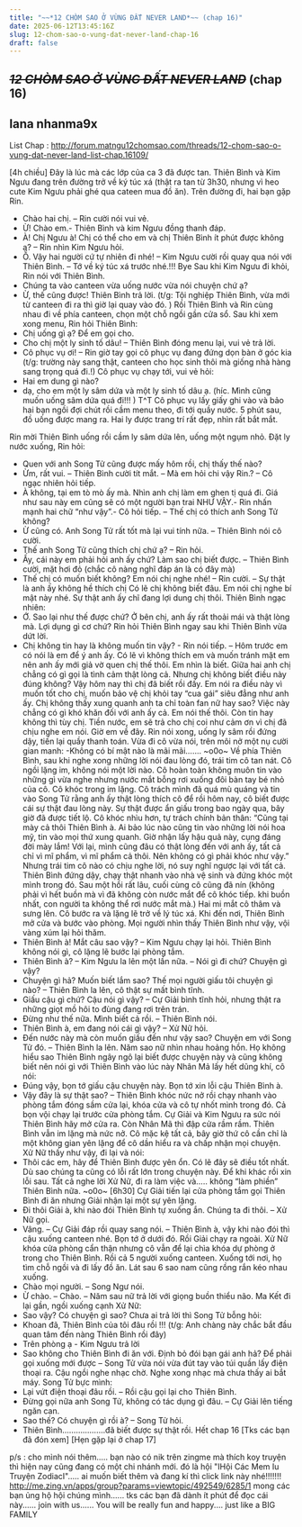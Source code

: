 ```yaml
---
title: "~~*12 CHÒM SAO Ở VÙNG ĐẤT NEVER LAND*~~ (chap 16)"
date: 2025-06-12T13:45:16Z
slug: 12-chom-sao-o-vung-dat-never-land-chap-16
draft: false
---
```


## ~~*12 CHÒM SAO Ở VÙNG ĐẤT NEVER LAND*~~ (chap 16)

## lana nhanma9x

List Chap : http://forum.matngu12chomsao.com/threads/12-chom-sao-o-vung-dat-never-land-list-chap.16109/
 
 
[4h chiều]
 Đây là lúc mà các lớp của ca 3 đã được tan. Thiên Bình và Kim Ngưu đang trên đường trở về ký túc xá (thật ra tan từ 3h30, nhưng vì heo cute Kim Ngưu phải ghé qua cateen mua đồ ăn). Trên đường đi, hai bạn gặp Rin.
 - Chào hai chị. – Rin cười nói vui vẻ.
 - Ừ! Chào em.- Thiên Bình và kim Ngưu đồng thanh đáp.
 - À! Chị Ngưu à! Chị có thể cho em và chị Thiên Bình ít phút được không ạ? – Rin nhìn Kim Ngưu hỏi.
 - Ồ. Vậy hai người cứ tự nhiên đi nhé! – Kim Ngưu cười rồi quay qua nói với Thiên Bình. – Tớ về ký túc xá trước nhé.!!! Bye
 Sau khi Kim Ngưu đi khỏi, Rin nói với Thiên Bình.
 - Chúng ta vào canteen vừa uống nước vừa nói chuyện chứ ạ?
 - Ừ, thế cũng được! Thiên Bình trả lời. (t/g: Tội nghiệp Thiên Bình, vừa mới từ canteen đi ra thì giờ lại quay vào đó. )
 Rồi Thiên Bình và Rin cùng nhau đi về phía canteen, chọn một chỗ ngồi gần cửa sổ. Sau khi xem xong menu, Rin hỏi Thiên Bình:
 - Chị uống gì ạ? Để em gọi cho.
 - Cho chị một ly sinh tố dâu! – Thiên Bình đóng menu lại, vui vẻ trả lời.
 - Cô phục vụ ơi! – Rin giờ tay gọi cô phục vụ đang đứng dọn bàn ở góc kia (t/g: trường này sang thật, canteen cho học sinh thôi mà giống nhà hàng sang trọng quá đi.!)
 Cô phục vụ chạy tới, vui vẻ hỏi:
 - Hai em dung gì nào?
 - dạ, cho em một ly sâm dứa và một ly sinh tố dâu ạ. (híc. Mình cũng muốn uống sâm dứa quá đi!!! ) T^T
 Cô phục vụ lấy giấy ghi vào và bảo hai bạn ngồi đợi chút rồi cầm menu theo, đi tới quầy nước. 5 phút sau, đồ uống được mang ra. Hai ly được trang trí rất đẹp, nhìn rất bắt mắt.
 

 
Rin mời Thiên Bình uống rồi cầm ly sâm dứa lên, uống một ngụm nhỏ. Đặt ly nước xuống, Rin hỏi:
 - Quen với anh Song Tử cũng được mấy hôm rồi, chị thấy thế nào?
 - Ừm, rất vui. – Thiên Bình cười tít mắt. – Mà em hỏi chi vậy Rin.? – Cô ngạc nhiên hỏi tiếp.
 - À không, tại em tò mò ấy mà. Nhìn anh chị làm em ghen tị quá đi. Giá như sau này em cũng sẽ có một người bạn trai NHƯ VẬY.- Rin nhấn mạnh hai chữ “như vậy”.- Cô hỏi tiếp. – Thế chị có thích anh Song Tử không?
 - Ừ cũng có. Anh Song Tử rất tốt mà lại vui tính nữa. – Thiên Bình nói cô cười.
 - Thế anh Song Tử cũng thích chị chứ ạ? – Rin hỏi.
 - Ấy, cái này em phải hỏi anh ấy chứ? Làm sao chị biết được. – Thiên Bình cười, mặt hơi đỏ (chắc cô nàng nghĩ đáp án là có đây mà)
 - Thế chị có muốn biết không? Em nói chị nghe nhé! – Rin cười. – Sự thật là anh ấy không hề thích chị Có lẽ chị không biết đâu. Em nói chị nghe bí mật này nhé. Sự thật anh ấy chĩ đang lợi dung chị thôi.
 Thiên Bình ngạc nhiên:
 - Ớ. Sao lại như thế được chứ? Ở bên chị, anh ấy rất thoải mái và thật lòng mà. Lợi dụng gì cơ chứ?
 Rin hỏi Thiên Bình ngay sau khi Thiên Bình vừa dứt lời.
 - Chị không tin hay là không muốn tin vậy? - Rin nói tiếp. – Hôm trước em có nói là em để ý anh ấy. Có lẽ vì không thích em và muốn tránh mặt em nên anh ấy mới giả vờ quen chị thế thôi. Em nhìn là biết. Giữa hai anh chị chẳng có gì gọi là tình cảm thật lòng cả. Nhưng chị không biết điều này đúng không? Vậy hôm nay thì chị đã biết rồi đấy. Em nói ra điều này vì muốn tốt cho chị, muốn bảo vệ chị khỏi tay “cua gái” siêu đẳng như anh ấy. Chị không thấy xung quanh anh ta chỉ toàn fan nữ hay sao? Việc này chẳng có gì khó khăn đối với anh ấy cả. Em nói thế thôi. Còn tin hay không thì tùy chị. Tiền nước, em sẽ trả cho chị coi như cảm ơn vì chị đã chịu nghe em nói. Giờ em về đây.
 Rin nói xong, uống ly sâm rồi đứng dậy, tiến lại quầy thanh toán. Vừa đi cô vừa nói, trên môi nở một nụ cười gian manh:
-Không có bí mật nào là mãi mãi…….
~o0o~
 Về phía Thiên Bình, sau khi nghe xong những lời nói đau lòng đó, trái tim cô tan nát. Cô ngồi lặng im, không nói một lời nào. Cô hoàn toàn không muôn tin vào những gì vừa nghe nhưng nước mắt bỗng rơi xuống đôi bàn tay bé nhỏ của cô. Cô khóc trong im lặng. Cô trách mình đã quá mù quáng và tin vào Song Tử rằng anh ấy thật lòng thích cô để rồi hôm nay, cô biết được cái sự thật đau lòng này. Sự thật được ẩn giấu trong bao ngày qua, bây giờ đã được tiết lộ. Cô khóc nhìu hơn, tự trách chính bản thân: 
 “Cũng tại mày cả thôi Thiên Bình à. Ai bảo lúc nào cũng tin vào những lời nói hoa mỹ, tin vào mọi thứ xung quanh. Giờ nhận lấy hậu quả này, cụng đáng đời mày lắm! Với lại, mình cũng đâu có thật lòng đến với anh ấy, tất cả chỉ vì mĩ phẩm, vì mĩ phẩm cả thôi. Nên không có gì phải khóc như vậy.” 
 Nhưng trái tim cô nào có chịu nghe lời, nó suy nghĩ ngược lại với tất cả. Thiên Bình đứng dậy, chạy thật nhanh vào nhà vệ sinh và đứng khóc một mình trong đó.
 Sau một hồi rất lâu, cuối cùng cô cũng đã nín (không phải vì hết buồn mà vì đã không còn nước mắt để cô khóc tiếp. khi buồn nhất, con người ta không thể rơi nước mắt mà.) Hai mi mắt cô thâm và sưng lên. Cô bước ra và lặng lẽ trở về lý túc xá.
 Khi đến nơi, Thiên Bình mở cửa và bước vào phòng. Mọi người nhìn thấy Thiên Bình như vậy, vội vàng xúm lại hỏi thăm.
 - Thiên Bình à! Mắt câu sao vậy? – Kim Ngưu chạy lại hỏi.
 Thiên Bình không nói gì, cô lặng lẽ bước lại phòng tắm.
 - Thiên Bình à? – Kim Ngưu la lên một lần nữa. – Nói gì đi chứ? Chuyện gì vậy?
 - Chuyện gì hả? Muốn biết lắm sao? Thế mọi người giấu tôi chuyện gì nào? – Thiên Bình la lên, cô thật sự mất bình tĩnh.
 - Giấu cậu gì chứ? Cậu nói gì vậy? – Cự Giải bình tĩnh hỏi, nhưng thật ra những giọt mồ hôi to đùng đang rơi trên trán.
 - Đừng như thế nữa. Mình biết cả rồi. – Thiên Bình nói.
 - Thiên Bình à, em đang nói cái gì vậy? – Xử Nữ hỏi.
 - Đến nước này mà còn muốn giấu đến như vậy sao? Chuyện em với Song Tử đó. – Thiên Bình la lên.
 Năm sao nữ nhìn nhau hoảng hồn. Họ không hiểu sao Thiên Bình ngây ngô lại biết được chuyện này và cũng không biết nên nói gì với Thiên Bình vào lúc này Nhân Mả lấy hết dũng khí, cô nói:
 - Đúng vậy, bọn tớ giấu cậu chuyện này. Bọn tớ xin lỗi cậu Thiên Bình à.
 - Vậy đây là sự thật sao? – Thiên Bình khóc nức nở rồi chạy nhanh vào phòng tắm đóng sầm cửa lại, khóa cửa và cô tự nhốt mình trong đó.
 Cả bọn vội chạy lại trước cửa phòng tắm. Cự Giải và Kim Ngưu ra sức nói Thiên Bình hãy mở cửa ra. Còn Nhân Mã thì đập cửa rầm rầm. Thiên Bình vẫn im lặng mà nức nở. Cô mặc kệ tất cả, bây giờ thứ cô cần chỉ là một không gian yên lặng để cô dần hiểu ra và chấp nhận mọi chuyện. Xử Nữ thấy như vậy, đi lại và nói:
 - Thôi các em, hãy để Thiên Bình được yên ổn. Có lẽ đây sẽ điều tốt nhất. Dù sao chúng ta cũng có lỗi rất lớn trong chuyện này. Để khi khác rồi xin lỗi sau. 
 Tất cả nghe lời Xử Nữ, đi ra làm việc và….. không “làm phiền” Thiên Bình nữa.
~o0o~
 [6h30]
 Cự Giải tiến lại cửa phòng tắm gọi Thiên Bình đi ăn nhưng Giải nhận lại một sự yên lặng.
 - Đi thôi Giải à, khi nào đói Thiên Bình tự xuống ắn. Chúng ta đi thôi. – Xử Nữ gọi.
 - Vâng. – Cự Giải đáp rồi quay sang nói. – Thiên Bình à, vậy khi nào đói thì cậu xuống canteen nhé. Bọn tớ ở dưới đó. 
 Rồi Giải chạy ra ngoài. Xử Nữ khóa cửa phòng cẩn thận nhưng cô vẫn để lại chìa khóa dự phòng ở trong cho Thiên Bình. Rồi cả 5 người xuống canteen. Xuống tới nơi, họ tìm chỗ ngồi và đi lấy đồ ăn. Lát sau 6 sao nam cũng rồng rắn kéo nhau xuống.
 - Chào mọi người. – Song Ngư nói.
 - Ừ chào. – Chào. – Năm sau nữ trả lời với giọng buồn thiểu não.
 Ma Kết đi lại gần, ngồi xuống cạnh Xử Nữ:
 - Sao vậy? Có chuyện gì sao?
 Chưa ai trả lời thì Song Tử bỗng hỏi:
 - Khoan đã, Thiên Bình của tôi đâu rồi !!! (t/g: Anh chàng này chắc bắt đầu quan tâm đến nàng Thiên Bình rồi đây)
 - Trên phòng ạ - Kim Ngưu trả lời
 - Sao không cho Thiên Bình đi ăn với. Định bỏ đói bạn gái anh hả? Để phải gọi xuống mới được – Song Tử vừa nói vừa đút tay vào túi quần lấy điện thoại ra.
 Cậu ngồi nghe nhạc chờ. Nghe xong nhạc mà chưa thấy ai bắt máy. Song Tử bực mình:
 - Lại vứt điện thoại đâu rồi. – Rồi cậu gọi lại cho Thiên Bình.
 - Đừng gọi nữa anh Song Tử, không có tác dụng gì đâu. – Cự Giải lên tiếng ngăn can.
 - Sao thế? Có chuyện gì rồi à? – Song Tử hỏi.
 - Thiên Bình……………….đã biết được sự thật rồi.
 Hết chap 16
 [Tks các bạn đã đón xem]
 [Hẹn gặp lại ở chap 17]
 
p/s : cho mình nói thêm..... bạn nào có nik trên zingme mà thích koy truyện thì hiện nay cũng đang có một chi nhánh mới. đó là hội "IHội Các Mem Iu Truyện ZodiacI"..... 
ai muốn biết thêm và đang kí thì click link này nhé!!!!!!!
http://me.zing.vn/apps/group?params=viewtopic/492549/6285/1
mong các bạn ủng hộ hội chúng mình......
tks các bạn đã dành ít phút để đọc cái này......
join with us...... You will be really fun and happy.... just like a BIG FAMILY